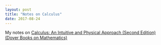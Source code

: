```yaml
---
layout: post
title: "Notes on Calculus"
date: 2017-08-24
---
```


My notes on [Calculus: An Intuitive and Physical Approach (Second Edition) (Dover Books on Mathematics)](https://www.amazon.com/Calculus-Intuitive-Physical-Approach-Mathematics-ebook/dp/B00CB2MK6C/ref=sr_1_1?s=books&ie=UTF8&qid=1503561567&sr=1-1&keywords=calculus+dover)


